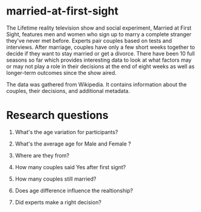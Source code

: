 # married-at-first-sight


The Lifetime reality television show and social experiment, Married at First Sight, features men and women who sign up to marry a complete stranger they've never met before. Experts pair couples based on tests and interviews. After marriage, couples have only a few short weeks together to decide if they want to stay married or get a divorce. There have been 10 full seasons so far which provides interesting data to look at what factors may or may not play a role in their decisions at the end of eight weeks as well as longer-term outcomes since the show aired.


The data was gathered from Wikipedia. It contains information about the couples, their decisions, and additional metadata.

# Research questions

1. What's the age variation for participants?

2. What's the average age for Male and Female ?

3. Where are they from?

4. How many couples said Yes after first signt?

5. How many couples still married?

6. Does age difference influence the realtionship?

7. Did experts make a right decision?
